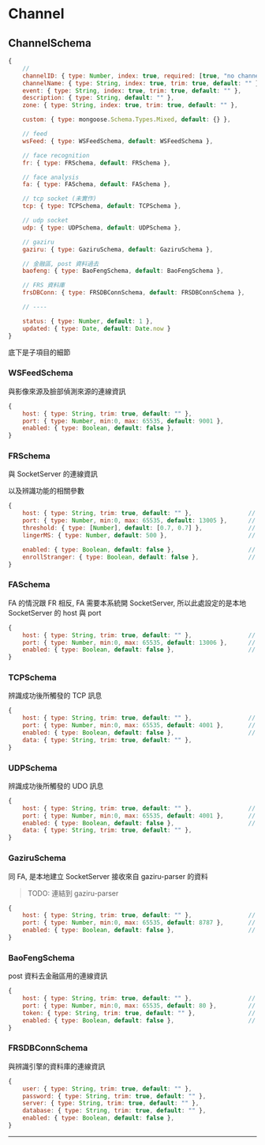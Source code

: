 
# Channel

## ChannelSchema

```javascript
{
    //
    channelID: { type: Number, index: true, required: [true, "no channelID"] },
    channelName: { type: String, index: true, trim: true, default: "" },
    event: { type: String, index: true, trim: true, default: "" },  
    description: { type: String, default: "" },
    zone: { type: String, index: true, trim: true, default: "" },

    custom: { type: mongoose.Schema.Types.Mixed, default: {} },

    // feed
    wsFeed: { type: WSFeedSchema, default: WSFeedSchema },

    // face recognition
    fr: { type: FRSchema, default: FRSchema },

    // face analysis
    fa: { type: FASchema, default: FASchema },

    // tcp socket (未實作)
    tcp: { type: TCPSchema, default: TCPSchema },

    // udp socket
    udp: { type: UDPSchema, default: UDPSchema },

    // gaziru
    gaziru: { type: GaziruSchema, default: GaziruSchema },

    // 金融區, post 資料過去
    baofeng: { type: BaoFengSchema, default: BaoFengSchema },

    // FRS 資料庫
    frsDBConn: { type: FRSDBConnSchema, default: FRSDBConnSchema },

    // ----

    status: { type: Number, default: 1 },
    updated: { type: Date, default: Date.now }
}
```

底下是子項目的細節

### WSFeedSchema

與影像來源及臉部偵測來源的連線資訊

```javascript
{
    host: { type: String, trim: true, default: "" },
    port: { type: Number, min:0, max: 65535, default: 9001 },
    enabled: { type: Boolean, default: false },  
}
```

### FRSchema

與 SocketServer 的連線資訊

以及辨識功能的相關參數

```javascript
{
    host: { type: String, trim: true, default: "" },                // 通常是 IP
    port: { type: Number, min:0, max: 65535, default: 13005 },      //
    threshold: { type: [Number], default: [0.7, 0.7] },             // 分數門檻. 低於下限算失敗. 高於上限算成功. 兩者之間視為需要人工檢查. (當兩個設一樣, 就是不用人工檢查機制)
    lingerMS: { type: Number, default: 500 },                       // 在此時間內重複辨識到的人, 視為逗留中, 不會發出辨識結果

    enabled: { type: Boolean, default: false },                     //
    enrollStranger: { type: Boolean, default: false },              // 將陌生人建檔
}
```

### FASchema

FA 的情況跟 FR 相反, FA 需要本系統開 SocketServer, 所以此處設定的是本地 SocketServer 的 host 與 port

```javascript
{
    host: { type: String, trim: true, default: "" },                // 通常是 IP
    port: { type: Number, min:0, max: 65535, default: 13006 },      //
    enabled: { type: Boolean, default: false },                     //
}
```

### TCPSchema

辨識成功後所觸發的 TCP 訊息

```javascript
{
    host: { type: String, trim: true, default: "" },                // 通常是 IP
    port: { type: Number, min:0, max: 65535, default: 4001 },       //
    enabled: { type: Boolean, default: false },                     //
    data: { type: String, trim: true, default: "" },
}
```

### UDPSchema

辨識成功後所觸發的 UDO 訊息

```javascript
{
    host: { type: String, trim: true, default: "" },                // 通常是 IP
    port: { type: Number, min:0, max: 65535, default: 4001 },       //
    enabled: { type: Boolean, default: false },                     //
    data: { type: String, trim: true, default: "" },
}
```

### GaziruSchema

同 FA, 是本地建立 SocketServer 接收來自 gaziru-parser 的資料

> TODO: 連結到 gaziru-parser

```javascript
{
    host: { type: String, trim: true, default: "" },                // 通常是 IP
    port: { type: Number, min:0, max: 65535, default: 8787 },       //
    enabled: { type: Boolean, default: false },                     //
}
```

### BaoFengSchema

post 資料去金融區用的連線資訊

```javascript
{
    host: { type: String, trim: true, default: "" },                //
    port: { type: Number, min:0, max: 65535, default: 80 },         //
    token: { type: String, trim: true, default: "" },               //
    enabled: { type: Boolean, default: false },                     //
}
```

### FRSDBConnSchema

與辨識引擎的資料庫的連線資訊

```javascript
{
    user: { type: String, trim: true, default: "" },
    password: { type: String, trim: true, default: "" },
    server: { type: String, trim: true, default: "" },
    database: { type: String, trim: true, default: "" },
    enabled: { type: Boolean, default: false },
}
```

---
